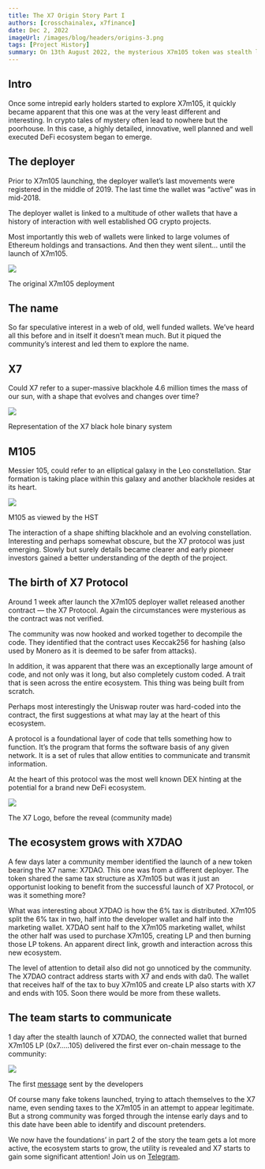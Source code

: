 ```yaml
---
title: The X7 Origin Story Part I
authors: [crosschainalex, x7finance]
date: Dec 2, 2022
imageUrl: /images/blog/headers/origins-3.png
tags: [Project History]
summary: On 13th August 2022, the mysterious X7m105 token was stealth launched on Uniswap. Many tokens are launched every day, and most amount to nothing. But once in a while it’s possible to uncover a true gem.
---
```


## Intro

Once some intrepid early holders started to explore X7m105, it quickly became apparent that this one was at the very least different and interesting. In crypto tales of mystery often lead to nowhere but the poorhouse. In this case, a highly detailed, innovative, well planned and well executed DeFi ecosystem began to emerge.

## The deployer

Prior to X7m105 launching, the deployer wallet’s last movements were registered in the middle of 2019. The last time the wallet was “active” was in mid-2018.

The deployer wallet is linked to a multitude of other wallets that have a history of interaction with well established OG crypto projects.

Most importantly this web of wallets were linked to large volumes of Ethereum holdings and transactions. And then they went silent… until the launch of X7m105.

![](https://assets.x7finance.org/images/blog/posts/the-x7-origin-story-part-i/1.jpg)

The original X7m105 deployment

## The name

So far speculative interest in a web of old, well funded wallets. We’ve heard all this before and in itself it doesn’t mean much. But it piqued the community’s interest and led them to explore the name.

## X7

Could X7 refer to a super-massive blackhole 4.6 million times the mass of our sun, with a shape that evolves and changes over time?

![](https://assets.x7finance.org/images/blog/posts/the-x7-origin-story-part-i/2.png)

Representation of the X7 black hole binary system

## M105

Messier 105, could refer to an elliptical galaxy in the Leo constellation. Star formation is taking place within this galaxy and another blackhole resides at its heart.

![](https://assets.x7finance.org/images/blog/posts/the-x7-origin-story-part-i/3.png)

M105 as viewed by the HST

The interaction of a shape shifting blackhole and an evolving constellation. Interesting and perhaps somewhat obscure, but the X7 protocol was just emerging. Slowly but surely details became clearer and early pioneer investors gained a better understanding of the depth of the project.

## The birth of X7 Protocol

Around 1 week after launch the X7m105 deployer wallet released another contract — the X7 Protocol. Again the circumstances were mysterious as the contract was not verified.

The community was now hooked and worked together to decompile the code. They identified that the contract uses Keccak256 for hashing (also used by Monero as it is deemed to be safer from attacks).

In addition, it was apparent that there was an exceptionally large amount of code, and not only was it long, but also completely custom coded. A trait that is seen across the entire ecosystem. This thing was being built from scratch.

Perhaps most interestingly the Uniswap router was hard-coded into the contract, the first suggestions at what may lay at the heart of this ecosystem.

A protocol is a foundational layer of code that tells something how to function. It’s the program that forms the software basis of any given network. It is a set of rules that allow entities to communicate and transmit information.

At the heart of this protocol was the most well known DEX hinting at the potential for a brand new DeFi ecosystem.

![](https://assets.x7finance.org/images/blog/posts/the-x7-origin-story-part-i/4.jpg)

The X7 Logo, before the reveal (community made)

## The ecosystem grows with X7DAO

A few days later a community member identified the launch of a new token bearing the X7 name: X7DAO. This one was from a different deployer. The token shared the same tax structure as X7m105 but was it just an opportunist looking to benefit from the successful launch of X7 Protocol, or was it something more?

What was interesting about X7DAO is how the 6% tax is distributed. X7m105 split the 6% tax in two, half into the developer wallet and half into the marketing wallet. X7DAO sent half to the X7m105 marketing wallet, whilst the other half was used to purchase X7m105, creating LP and then burning those LP tokens. An apparent direct link, growth and interaction across this new ecosystem.

The level of attention to detail also did not go unnoticed by the community. The X7DAO contract address starts with X7 and ends with da0. The wallet that receives half of the tax to buy X7m105 and create LP also starts with X7 and ends with 105. Soon there would be more from these wallets.

## The team starts to communicate

1 day after the stealth launch of X7DAO, the connected wallet that burned X7m105 LP (0x7…..105) delivered the first ever on-chain message to the community:

![](https://assets.x7finance.org/images/blog/posts/the-x7-origin-story-part-i/5.png)

The first [message](https://etherscan.io/tx/0x2c69fca5e19bfcd64bc5866d21138cea07cbd9e2f59c78c49c1cd0b4c3bf9d4d) sent by the developers

Of course many fake tokens launched, trying to attach themselves to the X7 name, even sending taxes to the X7m105 in an attempt to appear legitimate. But a strong community was forged through the intense early days and to this date have been able to identify and discount pretenders.

We now have the foundations’ in part 2 of the story the team gets a lot more active, the ecosystem starts to grow, the utility is revealed and X7 starts to gain some significant attention! Join us on [Telegram](https://t.me/X7m105portal).
